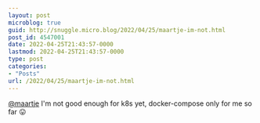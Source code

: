 ```yaml
---
layout: post
microblog: true
guid: http://snuggle.micro.blog/2022/04/25/maartje-im-not.html
post_id: 4547001
date: 2022-04-25T21:43:57-0000
lastmod: 2022-04-25T21:43:57-0000
type: post
categories:
- "Posts"
url: /2022/04/25/maartje-im-not.html
---
```

<p><span class="h-card" translate="no"><a href="https://blahaj.social/@maartje" class="u-url mention">@<span>maartje</span></a></span> I&#39;m not good enough for k8s yet, docker-compose only for me so far 😛</p>
